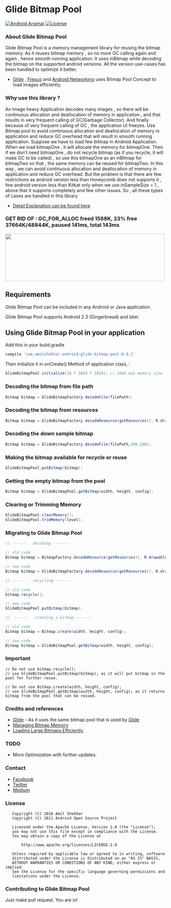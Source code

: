 # Glide Bitmap Pool 

[![Android Arsenal](https://img.shields.io/badge/Android%20Arsenal-Glide%20Bitmap%20Pool-blue.svg?style=flat)](http://android-arsenal.com/details/1/3740)
[![License](https://img.shields.io/badge/license-Apache%202.0-blue.svg)](https://github.com/amitshekhariitbhu/AndroidNetworking/blob/master/LICENSE)

### About Glide Bitmap Pool

Glide Bitmap Pool is a memory management library for reusing the bitmap memory. As it reuses bitmap memory , so 
no more GC calling again and again , hence smooth running application. It uses inBitmap while decoding the bitmap
on the supported android versions. All the version use-cases has been handled to optimize it better.

* [Glide](https://github.com/bumptech/glide) , [Fresco](https://github.com/facebook/fresco) and [Android Networking](https://github.com/amitshekhariitbhu/AndroidNetworking) uses Bitmap Pool Concept to 
load images efficiently.

### Why use this library ?

An Image heavy Application decodes many images , so there will be continuous allocation and deallocation 
of memory in application , and that results in very frequent calling of GC(Garbage Collector). And 
finally because of very frequent calling of GC , the application UI freezes.
Use Bitmap pool to avoid continuous allocation and deallocation of memory in application 
and reduce GC overhead that will result in smooth running application.
Suppose we have to load few bitmap in Android Application.
When we load bitmapOne , it will allocate the memory for bitmapOne.
Then if we don’t need bitmapOne , do not recycle bitmap (as if you recycle, it will make GC to be called) , 
so use this bitmapOne as an inBitmap for bitmapTwo so that , the same memory can be reused for bitmapTwo.
In this way , we can avoid continuous allocation and deallocation of memory in application and reduce GC overhead.
But the problem is that there are few restrictions as android version less than Honeycomb does not supports it , 
few android version less than Kitkat only when we use inSampleSize = 1 , above that it supports 
completely and few other issues.
So , all these types of cases are handled in this library

* [Detail Explanation can be found here](https://medium.com/@amitshekhar/how-to-use-bitmap-pool-in-android-56c71a55533c#.m41wqfk8h)

### GET RID OF : GC_FOR_ALLOC freed 1568K, 23% free 37664K/48844K, paused 141ms, total 143ms

<img src=https://raw.githubusercontent.com/amitshekhariitbhu/GlideBitmapPool/master/assets/gcsamplelog.png width=500 height=150 />


## Requirements

Glide Bitmap Pool can be included in any Android or Java application. 

Glide Bitmap Pool supports Android 2.3 (Gingerbread) and later. 

## Using Glide Bitmap Pool in your application

Add this in your build.gradle
```groovy
compile 'com.amitshekhar.android:glide-bitmap-pool:0.0.1'
```
Then initialize it in onCreate() Method of application class, :
```java
GlideBitmapPool.initialize(10 * 1024 * 1024); // 10mb max memory size
```

### Decoding the bitmap from file path
```java
Bitmap bitmap = GlideBitmapFactory.decodeFile(filePath);
```

### Decoding the bitmap from resources
```java
Bitmap bitmap = GlideBitmapFactory.decodeResource(getResources(), R.drawable.testImage);
```

### Decoding the down sample bitmap
```java
Bitmap bitmap = GlideBitmapFactory.decodeFile(filePath,100,100);
```

### Making the bitmap available for recycle or reuse
```java
GlideBitmapPool.putBitmap(bitmap);
```

### Getting the empty bitmap from the pool
```java
Bitmap bitmap = GlideBitmapPool.getBitmap(width, height, config);
```

### Clearing or Trimming Memory
```java
GlideBitmapPool.clearMemory();
GlideBitmapPool.trimMemory(level);
```

### Migrating to Glide Bitmap Pool
```java
// ------   decoding -------

// old code 
Bitmap bitmap = BitmapFactory.decodeResource(getResources(), R.drawable.test1);

// new code 
Bitmap bitmap = GlideBitmapFactory.decodeResource(getResources(), R.drawable.test1);

// ------   recycling ------- 

// old code
bitmap.recycle();

// new code
GlideBitmapPool.putBitmap(bitmap);

//  ------   creating a bitmap -------

// old code 
Bitmap bitmap = Bitmap.create(width, height, config);

// new code
Bitmap bitmap = GlideBitmapPool.getBitmap(width, height, config);
```

### Important
```
// Do not use bitmap.recycle();
// use GlideBitmapPool.putBitmap(bitmap); as it will put bitmap in the pool for further reuse.

// Do not use Bitmap.create(width, height, config);
// use GlideBitmapPool.getBitmap(width, height, config); as it returns bitmap from the pool that can be reused.
```

### Credits and references
* [Glide](https://github.com/bumptech/glide) - As it uses the same bitmap pool that is used by [Glide](https://github.com/bumptech/glide)
* [Managing Bitmap Memory](https://developer.android.com/training/displaying-bitmaps/manage-memory.html)
* [Loading Large Bitmaps Efficiently](https://developer.android.com/training/displaying-bitmaps/load-bitmap.html)

### TODO
* More Optimization with further updates.

### Contact
- [Facebook](https://www.facebook.com/amit.shekhar.iitbhu)
- [Twitter](https://twitter.com/amitiitbhu)
- [Medium](https://medium.com/@amitshekhar)

### License
```
   Copyright (C) 2016 Amit Shekhar
   Copyright (C) 2011 Android Open Source Project

   Licensed under the Apache License, Version 2.0 (the "License");
   you may not use this file except in compliance with the License.
   You may obtain a copy of the License at

       http://www.apache.org/licenses/LICENSE-2.0

   Unless required by applicable law or agreed to in writing, software
   distributed under the License is distributed on an "AS IS" BASIS,
   WITHOUT WARRANTIES OR CONDITIONS OF ANY KIND, either express or implied.
   See the License for the specific language governing permissions and
   limitations under the License.
```

### Contributing to Glide Bitmap Pool
Just make pull request. You are in!